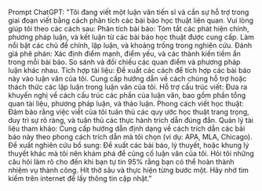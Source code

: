 Prompt ChatGPT:
"Tôi đang viết một luận văn tiến sĩ và cần sự hỗ trợ trong giai đoạn viết bằng cách phân tích các bài báo học thuật liên quan. Vui lòng giúp tôi theo các cách sau:
Phân tích bài báo: Tóm tắt các phát hiện chính, phương pháp luận, và kết luận từ các bài báo học thuật được cung cấp. Làm nổi bật các chủ đề chính, lập luận, và khoảng trống trong nghiên cứu.
Đánh giá phê phán: Xác định điểm mạnh, điểm yếu, và các thành kiến tiềm ẩn trong mỗi bài báo. So sánh và đối chiếu các quan điểm và phương pháp luận khác nhau.
Tích hợp tài liệu: Đề xuất các cách để tích hợp các bài báo này vào luận văn của tôi. Cung cấp hướng dẫn về cách chúng hỗ trợ hoặc thách thức các lập luận trong luận văn của tôi.
Hỗ trợ cấu trúc viết: Đưa ra khuyến nghị về cách cấu trúc các phần của luận văn, bao gồm phần tổng quan tài liệu, phương pháp luận, và thảo luận.
Phong cách viết học thuật: Đảm bảo rằng việc viết của tôi tuân thủ các quy ước học thuật trang trọng, duy trì sự rõ ràng, và tuân thủ các thực hành trích dẫn đúng đắn.
Quản lý tài liệu tham khảo: Cung cấp hướng dẫn định dạng về cách trích dẫn các bài báo này theo phong cách trích dẫn mà tôi chọn (ví dụ: APA, MLA, Chicago).
Đề xuất nghiên cứu bổ sung: Đề xuất các bài báo, lý thuyết, hoặc khung lý thuyết khác mà tôi nên khám phá để củng cố luận văn của tôi.
Hỏi tôi những câu hỏi làm rõ cho đến khi bạn tự tin 95% rằng bạn có thể hoàn thành nhiệm vụ thành công. Hít thở sâu và thực hiện từng bước một. Hãy nhớ tìm kiếm trên internet để lấy thông tin cập nhật."

